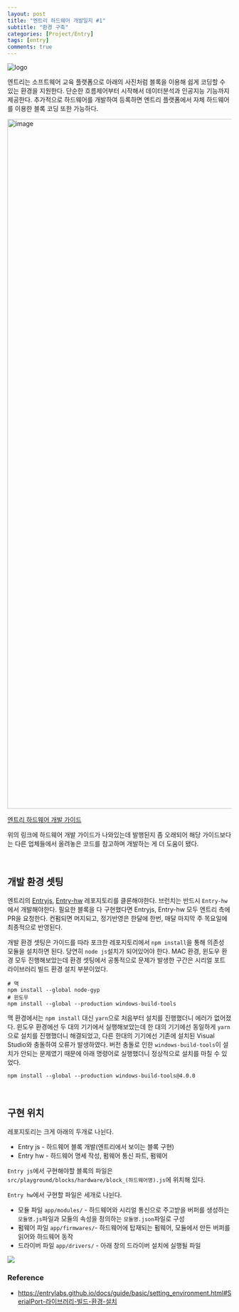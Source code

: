 ```yaml
---
layout: post
title: "엔트리 하드웨어 개발일지 #1"
subtitle: "환경 구축"
categories: [Project/Entry]
tags: [entry]
comments: true
---
```


![logo](https://user-images.githubusercontent.com/48276682/109602600-c4e12400-7b63-11eb-9bf1-0cb5b8de3ffe.png)

엔트리는 소프트웨어 교육 플랫폼으로 아래의 사진처럼 블록을 이용해 쉽게 코딩할 수 있는 환경을 지원한다. 단순한 흐름제어부터 시작해서 데이터분석과 인공지능 기능까지 제공한다. 추가적으로 하드웨어를 개발하여 등록하면 엔트리 플랫폼에서 자체 하드웨어를 이용한 블록 코딩 또한 가능하다.

<img width="1552" alt="image" src="https://user-images.githubusercontent.com/48276682/109602479-83507900-7b63-11eb-98c9-abfc0a379c59.png">

[엔트리 하드웨어 개발 가이드](https://entrylabs.github.io/docs/guide/entry-hw/2016-05-01-getting_started.html)

위의 링크에 하드웨어 개발 가이드가 나와있는데 발행된지 좀 오래되어 해당 가이드보다는 다른 업체들에서 올려놓은 코드를 참고하며 개발하는 게 더 도움이 됐다.

<br>

## 개발 환경 셋팅

엔트리의 [Entryjs](https://github.com/entrylabs/entryjs), [Entry-hw](https://github.com/entrylabs/entry-hw) 레포지토리를 클론해야한다. 브런치는 반드시 `Entry-hw`에서 개발해야한다. 필요한 블록을 다 구현했다면 Entryjs, Entry-hw 모두 엔트리 측에 PR을 요청한다. 컨펌되면 머지되고, 정기반영은 한달에 한번, 매달 마지막 주 목요일에 최종적으로 반영된다.

개발 환경 셋팅은 가이드를 따라 포크한 레포지토리에서 `npm install`을 통해 의존성 모듈을 설치하면 된다. 당연히 `node js`설치가 되어있어야 한다. MAC 환경, 윈도우 환경 모두 진행해보았는데 환경 셋팅에서 공통적으로 문제가 발생한 구간은 시리얼 포트 라이브러리 빌드 환경 설치 부분이었다.

```
# 맥
npm install --global node-gyp
# 윈도우
npm install --global --production windows-build-tools
```

맥 환경에서는 `npm install` 대신 `yarn`으로 처음부터 설치를 진행했더니 에러가 없어졌다. 윈도우 환경에선 두 대의 기기에서 실행해보았는데 한 대의 기기에선 동일하게 `yarn`으로 설치를 진행했더니 해결되었고, 다른 한대의 기기에선 기존에 설치된 Visual Studio와 충돌하여 오류가 발생하였다. 버전 충돌로 인한 `windows-build-tools`이 설치가 안되는 문제였기 때문에 아래 명령어로 실행했더니 정상적으로 설치를 마칠 수 있었다.

```
npm install --global --production windows-build-tools@4.0.0
```

<br>

## 구현 위치

레포지토리는 크게 아래의 두개로 나뉜다.

- Entry js - 하드웨어 블록 개발(엔트리에서 보이는 블록 구현)
- Entry hw - 하드웨어 명세 작성, 펌웨어 통신 파트, 펌웨어

`Entry js`에서 구현해야할 블록의 파일은 `src/playground/blocks/hardware/block_(하드웨어명).js`에 위치해 있다.

`Entry hw`에서 구현할 파일은 세개로 나뉜다.

- 모듈 파일 `app/modules/` - 하드웨어와 시리얼 통신으로 주고받을 버퍼를 생성하는 `모듈명.js`파일과 모듈의 속성을 정의하는 `모듈명.json`파일로 구성
- 펌웨어 파일 `app/firmwares/`- 하드웨어에 탑재되는 펌웨어, 모듈에서 만든 버퍼를 읽어와 하드웨어 동작
- 드라이버 파일 `app/drivers/` - 아래 창의 드라이버 설치에 실행될 파일

![](https://entrylabs.github.io/docs/images/tutorial/tutorial11.png)

### Reference

- <https://entrylabs.github.io/docs/guide/basic/setting_environment.html#SerialPort-라이브러리-빌드-환경-설치>
